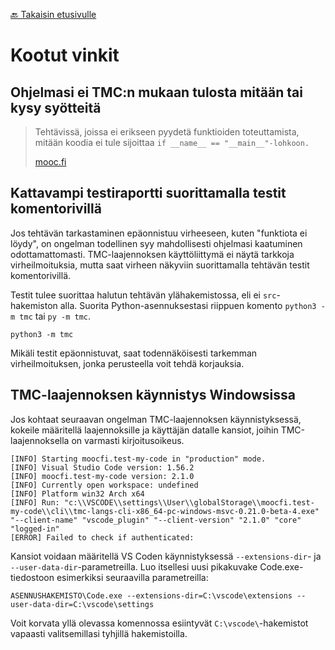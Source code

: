 [🔙 Takaisin etusivulle](./)

# Kootut vinkit

## Ohjelmasi ei TMC:n mukaan tulosta mitään tai kysy syötteitä

> Tehtävissä, joissa ei erikseen pyydetä funktioiden toteuttamista, mitään koodia ei tule sijoittaa `if __name__ == "__main__"-lohkoon.`
>
> [mooc.fi](https://ohjelmointi-22.mooc.fi/osa-6/1-tiedostojen-lukeminen)

## Kattavampi testiraportti suorittamalla testit komentorivillä

Jos tehtävän tarkastaminen epäonnistuu virheeseen, kuten "funktiota ei löydy", on ongelman todellinen syy mahdollisesti ohjelmasi kaatuminen odottamattomasti. TMC-laajennoksen käyttöliittymä ei näytä tarkkoja virheilmoituksia, mutta saat virheen näkyviin suorittamalla tehtävän testit komentorivillä.

Testit tulee suorittaa halutun tehtävän ylähakemistossa, eli ei `src`-hakemiston alla. Suorita Python-asennuksestasi riippuen komento `python3 -m tmc` tai `py -m tmc`.

```
python3 -m tmc
```

Mikäli testit epäonnistuvat, saat todennäköisesti tarkemman virheilmoituksen, jonka perusteella voit tehdä korjauksia.

## TMC-laajennoksen käynnistys Windowsissa

Jos kohtaat seuraavan ongelman TMC-laajennoksen käynnistyksessä, kokeile määritellä laajennoksille ja käyttäjän datalle kansiot, joihin TMC-laajennoksella on varmasti kirjoitusoikeus.

```
[INFO] Starting moocfi.test-my-code in "production" mode.
[INFO] Visual Studio Code version: 1.56.2
[INFO] moocfi.test-my-code version: 2.1.0
[INFO] Currently open workspace: undefined
[INFO] Platform win32 Arch x64
[INFO] Run: "c:\\VSCODE\\settings\\User\\globalStorage\\moocfi.test-my-code\\cli\\tmc-langs-cli-x86_64-pc-windows-msvc-0.21.0-beta-4.exe" "--client-name" "vscode_plugin" "--client-version" "2.1.0" "core" "logged-in"
[ERROR] Failed to check if authenticated:
```

Kansiot voidaan määritellä VS Coden käynnistyksessä `--extensions-dir`- ja `--user-data-dir`-parametreilla. Luo itsellesi uusi pikakuvake Code.exe-tiedostoon esimerkiksi seuraavilla parametreilla:

```
ASENNUSHAKEMISTO\Code.exe --extensions-dir=C:\vscode\extensions --user-data-dir=C:\vscode\settings
```

Voit korvata yllä olevassa komennossa esiintyvät `C:\vscode\`-hakemistot vapaasti valitsemillasi tyhjillä hakemistoilla.

<script src="scripts.js"></script>
